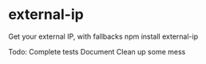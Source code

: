 external-ip
===========

Get your external IP, with fallbacks
npm install external-ip

Todo:
Complete tests
Document
Clean up some mess